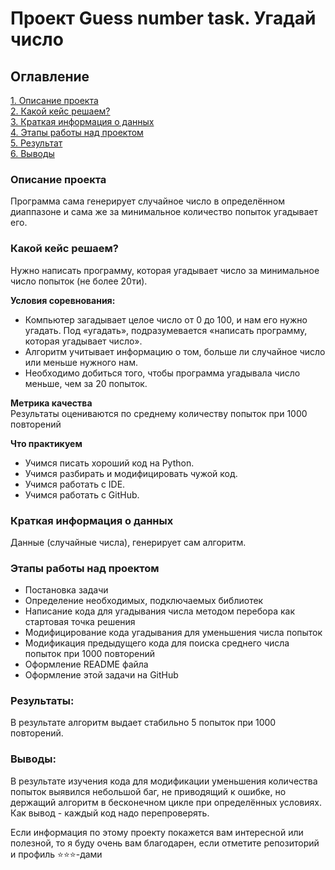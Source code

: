 # Проект Guess number task. Угадай число

## Оглавление  
[1. Описание проекта](https://github.com/SerjClmb/DS-Git-Hub-Repository/tree/main/guess-number-task#Описание-проекта)  
[2. Какой кейс решаем?](https://github.com/SerjClmb/DS-Git-Hub-Repository/tree/main/guess-number-task#Какой-кейс-решаем)  
[3. Краткая информация о данных](https://github.com/SerjClmb/DS-Git-Hub-Repository/tree/main/guess-number-task#Краткая-информация-о-данных)  
[4. Этапы работы над проектом](https://github.com/SerjClmb/DS-Git-Hub-Repository/tree/main/guess-number-task#Этапы-работы-над-проектом)  
[5. Результат](https://github.com/SerjClmb/DS-Git-Hub-Repository/tree/main/guess-number-task#Результат)    
[6. Выводы](https://github.com/SerjClmb/DS-Git-Hub-Repository/tree/main/guess-number-task#Выводы) 

### Описание проекта    
Программа сама генерирует случайное число в определённом диаппазоне и сама же за минимальное количество попыток угадывает его.



### Какой кейс решаем?    
Нужно написать программу, которая угадывает число за минимальное число попыток (не более 20ти).

**Условия соревнования:**  
- Компьютер загадывает целое число от 0 до 100, и нам его нужно угадать. Под «угадать», подразумевается «написать программу, которая угадывает число».
- Алгоритм учитывает информацию о том, больше ли случайное число или меньше нужного нам.
- Необходимо добиться того, чтобы программа угадывала число меньше, чем за 20 попыток.

**Метрика качества**     
Результаты оцениваются по среднему количеству попыток при 1000 повторений

**Что практикуем**     
- Учимся писать хороший код на Python.
- Учимся разбирать и модифицировать чужой код.
- Учимся работать с IDE.
- Учимся работать с GitHub.

### Краткая информация о данных
Данные (случайные числа), генерирует сам алгоритм.
  


### Этапы работы над проектом  
- Постановка задачи
- Определение необходимых, подключаемых библиотек
- Написание кода для угадывания числа методом перебора как стартовая точка решения
- Модифицирование кода угадывания для уменьшения числа попыток
- Модификация предыдущего кода для поиска среднего числа попыток при 1000 повторений
- Оформление README файла
- Оформление этой задачи на GitHub



### Результаты:  
В результате алгоритм выдает стабильно 5 попыток при 1000 повторений.



### Выводы:  
В результате изучения кода для модификации уменьшения количества попыток выявился небольшой баг, не приводящий к ошибке, но держащий алгоритм в бесконечном цикле при определённых условиях. Как вывод - каждый код надо перепроверять.



Если информация по этому проекту покажется вам интересной или полезной, то я буду очень вам благодарен, если отметите репозиторий и профиль ⭐️⭐️⭐️-дами